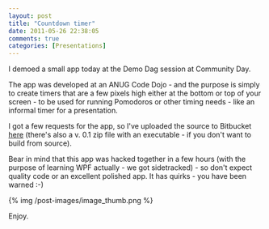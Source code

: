 ```yaml
---
layout: post
title: "Countdown timer"
date: 2011-05-26 22:38:05
comments: true
categories: [Presentations]
---
```

I demoed a small app today at the Demo Dag session at Community Day.
  
The app was developed at an ANUG Code Dojo - and the purpose is simply to create timers that are a few pixels high either at the bottom or top of your screen - to be used for running Pomodoros or other timing needs - like an informal timer for a presentation.
  
I got a few requests for the app, so I've uploaded the source to Bitbucket [here](http://bitbucket.org/rasmuskl/countdown/downloads) (there's also a v. 0.1 zip file with an executable - if you don't want to build from source).
  
Bear in mind that this app was hacked together in a few hours (with the purpose of learning WPF actually - we got sidetracked) - so don't expect quality code or an excellent polished app. It has quirks - you have been warned :-)
  
{% img /post-images/image_thumb.png %}
  
Enjoy.
